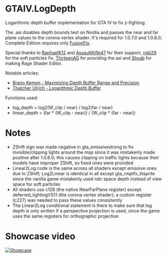 # GTAIV.LogDepth
Logarithmic depth buffer implementation for GTA IV to fix z-fighting.

The .asi disables depth bounds test on Nvidia and passes the near and far plane values to the corona vertex shader. It's required for 1.0.7.0 and 1.0.8.0; Complete Edition requires only [FusionFix](https://github.com/ThirteenAG/GTAIV.EFLC.FusionFix).

Special thanks to [RaphaelK12](https://github.com/RaphaelK12) and [AssaultKifle47](https://github.com/akifle47/) for their support, [robi29](https://github.com/robi29/) for the soft particles fix, [ThirteenAG](https://github.com/ThirteenAG) for providing the asi and [Shvab](https://github.com/d3g0n-byte) for making Rage Shader Editor.

Notable articles:

- [Brano Kemen - Maximizing Depth Buffer Range and Precision](https://outerra.blogspot.com/2012/11/maximizing-depth-buffer-range-and.html)
- [Thatcher Ulrich - Logarithmic Depth Buffer](http://tulrich.com/geekstuff/log_depth_buffer.txt)

Functions used:
- log_depth = log2(W_clip / near) / log2(far / near)
- linear_depth = (far * (W_clip - near)) / (W_clip * (far - near))

# Notes
- ZShift sign was made negative in gta_emissivestrong to fix invisible/clipping lights around the map since it was mistakenly made positive after 1.0.6.0; this causes clipping on traffic lights because their models have improper ZShift, so fixed ones were provided
- Linear2Log code is the same across all shaders except emissive ones due to ZShift; Log2Linear is identical in all except gta_rmptfx_litsprite since the vanilla game mistakenly used ndc space depth instead of view space for soft particles
- All shaders use c128 (the native NearFarPlane register) except deferred_lightingVS11 (the corona vertex shader); a custom register (c227) was needed to pass these values consistently
- The Linear2Log conditional statement is there to make sure that log depth is only written if a perspective projection is used, since the game uses the same registers for orthographic projection

# Showcase video
[![Showcase](https://img.youtube.com/vi/sAfKfvAIsXw/maxresdefault.jpg)](http://www.youtube.com/watch?v=sAfKfvAIsXw)
